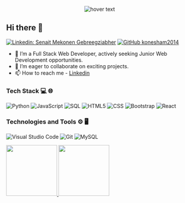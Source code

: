 <p align="center">
  <img src="https://github.com/konesham2014/konesham2014/blob/main/background.jpg" title="hover text">
</p>

## Hi there 👋

[![Linkedin: Senait Mekonen Gebreegziabher](https://img.shields.io/badge/-Senait-blue?style=flat-square&logo=Linkedin&logoColor=white&link=https://www.linkedin.com/in/senait-mekonen-gebreegziabher/)](https://www.linkedin.com/in/senait-mekonen-gebreegziabher/)
[![GitHub konesham2014](https://img.shields.io/github/followers/konesham2014?label=follow&style=social)](https://github.com/konesham2014)

- 🌱 I’m a Full Stack Web Developer, actively seeking Junior Web Development opportunities.
- 👯 I’m eager to collaborate on exciting projects.
- 📫 How to reach me - [Linkedin](https://www.linkedin.com/in/senait-mekonen-gebreegziabher/)

### Tech Stack 💻 🌐
![Python](https://img.shields.io/badge/-Python-000?&logo=python)
![JavaScript](https://img.shields.io/badge/-JavaScript-000?&logo=JavaScript)
![SQL](https://img.shields.io/badge/-SQL-000?&logo=MySQL&logoColor=4479A1)
![HTML5](https://img.shields.io/badge/-HTML5-333333?style=flat&logo=HTML5)
![CSS](https://img.shields.io/badge/-CSS-333333?style=flat&logo=CSS3)
![Bootstrap](https://img.shields.io/badge/-Bootstrap-333333?style=flat&logo=bootstrap)
![React](https://img.shields.io/badge/-React-000?&logo=React)

### Technologies and Tools ⚙️ 🖥
![Visual Studio Code](https://img.shields.io/badge/-Visual%20Studio%20Code-333333?style=flat&logo=visual-studio-code&logoColor=007ACC)
![Git](https://img.shields.io/badge/-Git-333333?style=flat&logo=git)
![MySQL](https://img.shields.io/badge/-MySQL-333333?style=flat&logo=mysql)

<a href="https://github.com/konesham2014">
  <img height="137px" src="https://github-readme-stats.vercel.app/api?username=konesham2014&hide_title=true&hide_border=true&show_icons=true&include_all_commits=true&count_private=true&line_height=21&text_color=000&icon_color=000&bg_color=0,ea6161,ffc64d,fffc4d,52fa5a&theme=graywhite" />
  <img height="137px" src="https://github-readme-stats.vercel.app/api/top-langs/?username=konesham2014&hide=html&hide_title=true&hide_border=true&layout=compact&langs_count=7&exclude_repo=comp426,Redventures-Movie-Quotes&text_color=000&icon_color=fff&bg_color=0,52fa5a,4dfcff,c64dff&theme=graywhite" />
</a>

